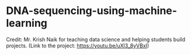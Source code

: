 # DNA-sequencing-using-machine-learning
Credit: Mr. Krish Naik for teaching data science and helping students build projects.
(Link to the project: https://youtu.be/uXl3_8yVBxI)
